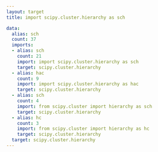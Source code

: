 ```yaml
---
layout: target
title: import scipy.cluster.hierarchy as sch

data:
  alias: sch
  count: 37
  imports:
  - alias: sch
    count: 21
    import: import scipy.cluster.hierarchy as sch
    target: scipy.cluster.hierarchy
  - alias: hac
    count: 9
    import: import scipy.cluster.hierarchy as hac
    target: scipy.cluster.hierarchy
  - alias: sch
    count: 4
    import: from scipy.cluster import hierarchy as sch
    target: scipy.cluster.hierarchy
  - alias: hc
    count: 3
    import: from scipy.cluster import hierarchy as hc
    target: scipy.cluster.hierarchy
  target: scipy.cluster.hierarchy
---
```

